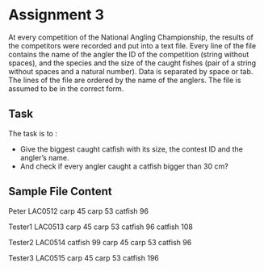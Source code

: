 
# Assignment 3

At every competition of the National Angling Championship, the results of the competitors were recorded and put into a text file. Every line of the file contains the name of the angler the ID of the competition (string without spaces), and the species and the size of the caught fishes (pair of a string without spaces and a natural number). Data is separated by space or tab. The lines of the file are ordered by the name of the anglers. The file is assumed to be in the correct form.




## Task

The task is to :

* Give the biggest caught catfish with its size, the contest ID and the angler’s name.
* And check if every angler caught a catfish bigger than 30 cm?
## Sample File Content

Peter LAC0512 carp 45 carp 53 catfish 96

Tester1  LAC0513 carp 45 carp 53 catfish 96 catfish 108

Tester2 LAC0514 catfish 99 carp 45 carp 53 catfish 96

Tester3 LAC0515 carp 45 carp 53 catfish 196